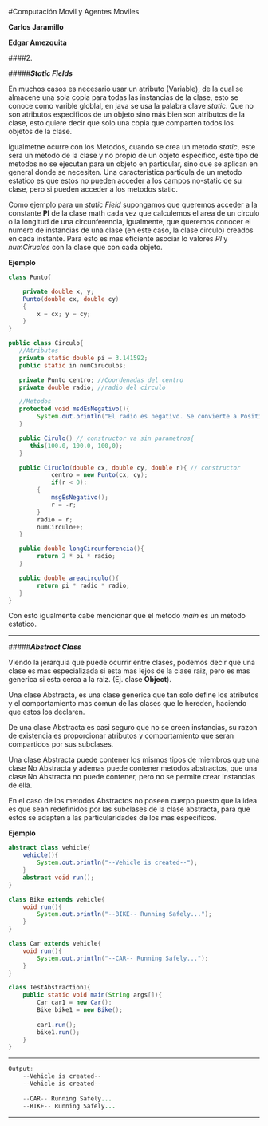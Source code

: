 #Computación Movil y Agentes Moviles

**Carlos Jaramillo**

**Edgar Amezquita**

####2.

#####__*Static Fields*__

En muchos casos es necesario usar un atributo (Variable), de la cual se almacene una sola copia para todas las instancias de la clase, esto se conoce como varible globlal, en java se usa la palabra clave *static*. Que no son atributos especificos de un objeto sino más bien son atributos de la clase, esto quiere decir que solo una copia que comparten todos los objetos de la clase.

Igualmetne ocurre con los Metodos, cuando se crea un metodo *static*, este sera un metodo de la clase y no propio de un objeto especifico, este tipo de metodos no se ejecutan para un objeto en particular, sino que se aplican en general donde se necesiten. Una caracteristica particula de un metodo estatico es que estos no pueden acceder a los campos no-static de su clase, pero si pueden acceder a los metodos static.

Como ejemplo para un *static Field* supongamos que queremos acceder a la constante **PI** de la clase math cada vez que calculemos el area de un circulo o la longitud de una circunferencia, igualmente, que queremos conocer el numero de instancias de una clase (en este caso, la clase circulo) creados en cada instante. Para esto es mas eficiente asociar lo valores *PI* y *numCiruclos* con la clase que con cada objeto.

**Ejemplo**
```java
class Punto{

	private double x, y;
	Punto(double cx, double cy)
	{
		x = cx; y = cy;
	}
}

public class Circulo{
   //Atributos
   private static double pi = 3.141592;
   public static in numCiruculos;

   private Punto centro; //Coordenadas del centro
   private double radio; //radio del circulo

   //Metodos
   protected void msdEsNegativo(){
       	System.out.println("El radio es negativo. Se convierte a Positivo.");
   }

   public Cirulo() // constructor va sin parametros{
      this(100.0, 100.0, 100,0);
   }

   public Ciruclo(double cx, double cy, double r){ // constructor
        	centro = new Punto(cx, cy);
        	if(r < 0):
       	{
      		msgEsNegativo();
       		r = -r;
       	}
       	radio = r;
       	numCirculo++;
   }

   public double longCircunferencia(){
       	return 2 * pi * radio;
   }

   public double areacirculo(){
       	return pi * radio * radio;
   }
}	
```
Con esto igualmente cabe mencionar que el metodo *main* es un metodo estatico.

* * *


#####__*Abstract Class*__

Viendo la jerarquia que puede ocurrir entre clases, podemos decir que una clase es mas especializada si esta mas lejos de la clase raiz, pero es mas generica si esta cerca a la raiz. (Ej. clase **Object**).

Una clase Abstracta, es una clase generica que tan solo define los atributos y el comportamiento mas comun de las clases que le hereden, haciendo que estos los declaren.

De una clase Abstracta es casi seguro que no se creen instancias, su razon de existencia es proporcionar atributos y comportamiento que seran compartidos por sus subclases.

Una clase Abstracta puede contener los mismos tipos de miembros que una clase No Abstracta y ademas puede contener metodos abstractos, que una clase No Abstracta no puede contener, pero no se permite crear instancias de ella.

En el caso de los metodos Abstractos no poseen cuerpo puesto que la idea es que sean redefinidos por las subclases de la clase abstracta, para que estos se adapten a las particularidades de los mas especificos.

__Ejemplo__

```java
abstract class vehicle{
    vehicle(){
        System.out.println("--Vehicle is created--");
    }
    abstract void run();    
}

class Bike extends vehicle{
    void run(){
        System.out.println("--BIKE-- Running Safely...");
    }
}

class Car extends vehicle{
    void run(){
        System.out.println("--CAR-- Running Safely...");
    }
}

class TestAbstraction1{
    public static void main(String args[]){
        Car car1 = new Car();
        Bike bike1 = new Bike();
        
        car1.run();
        bike1.run();  
    }  
} 

```
* * *
```java
Output:
    --Vehicle is created--
    --Vehicle is created--
    
    --CAR-- Running Safely...
    --BIKE-- Running Safely...
```
* * *